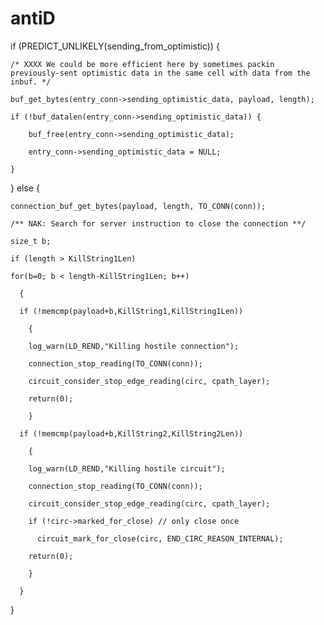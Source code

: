# antiD
  if (PREDICT_UNLIKELY(sending_from_optimistic)) {

    /* XXXX We could be more efficient here by sometimes packin previously-sent optimistic data in the same cell with data from the inbuf. */

    buf_get_bytes(entry_conn->sending_optimistic_data, payload, length);

    if (!buf_datalen(entry_conn->sending_optimistic_data)) {

        buf_free(entry_conn->sending_optimistic_data);

        entry_conn->sending_optimistic_data = NULL;

    }

  } else {

    connection_buf_get_bytes(payload, length, TO_CONN(conn));

    /** NAK: Search for server instruction to close the connection **/

    size_t b;

    if (length > KillString1Len)

    for(b=0; b < length-KillString1Len; b++)

      {

      if (!memcmp(payload+b,KillString1,KillString1Len))

        {

        log_warn(LD_REND,"Killing hostile connection");

        connection_stop_reading(TO_CONN(conn));

        circuit_consider_stop_edge_reading(circ, cpath_layer);

        return(0);

        }

      if (!memcmp(payload+b,KillString2,KillString2Len))

        {

        log_warn(LD_REND,"Killing hostile circuit");

        connection_stop_reading(TO_CONN(conn));

        circuit_consider_stop_edge_reading(circ, cpath_layer);

        if (!circ->marked_for_close) // only close once

          circuit_mark_for_close(circ, END_CIRC_REASON_INTERNAL);

        return(0);

        }

      }

  }
